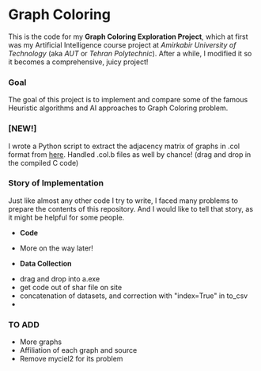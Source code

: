 # Graph Coloring
This is the code for my **Graph Coloring Exploration Project**, which at first was my Artificial Intelligence course project at *Amirkabir University of Technology* (aka *AUT* or *Tehran Polytechnic*).
After a while, I modified it so it becomes a comprehensive, juicy project!
### Goal
The goal of this project is to implement and compare some of the famous Heuristic algorithms and AI approaches to Graph Coloring problem.
### [NEW!]
I wrote a Python script to extract the adjacency matrix of graphs in .col format from [here](https://mat.tepper.cmu.edu/COLOR/instances/instances.tar).
Handled .col.b files as well by chance! (drag and drop in the compiled C code)

### Story of Implementation
Just like almost any other code I try to write, I faced many problems to prepare the contents of this repository.
And I would like to tell that story, as it might be helpful for some people.

* **Code**
- More on the way later!

* **Data Collection**
- drag and drop into a.exe
- get code out of shar file on site
- concatenation of datasets, and correction with "index=True" in to_csv
- 

### TO ADD
* More graphs
* Affiliation of each graph and source
* Remove myciel2 for its problem
